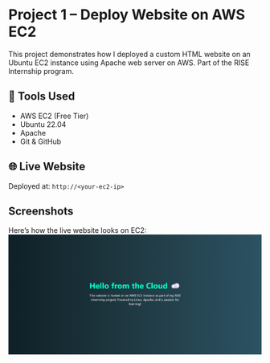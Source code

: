# Project 1 – Deploy Website on AWS EC2
This project demonstrates how I deployed a custom HTML website on an Ubuntu EC2 instance using Apache web server on AWS. Part of the RISE Internship program.

## 🔧 Tools Used
- AWS EC2 (Free Tier)
- Ubuntu 22.04
- Apache
- Git & GitHub

## 🌐 Live Website
Deployed at: `http://<your-ec2-ip>`

## Screenshots
Here’s how the live website looks on EC2:
![Preview](../images/project-1.png)